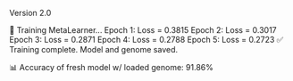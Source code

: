 Version 2.0

🔨 Training MetaLearner...
Epoch 1: Loss = 0.3815
Epoch 2: Loss = 0.3017
Epoch 3: Loss = 0.2871
Epoch 4: Loss = 0.2788
Epoch 5: Loss = 0.2723
✅ Training complete. Model and genome saved.

📊 Accuracy of fresh model w/ loaded genome: 91.86%